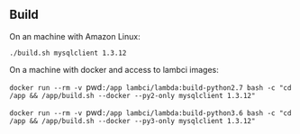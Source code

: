 ## Build

On an machine with Amazon Linux:

`./build.sh mysqlclient 1.3.12`

On a machine with docker and access to lambci images:

`docker run --rm -v `pwd`:/app lambci/lambda:build-python2.7 bash -c "cd /app && /app/build.sh --docker --py2-only mysqlclient 1.3.12"`

`docker run --rm -v `pwd`:/app lambci/lambda:build-python3.6 bash -c "cd /app && /app/build.sh --docker --py3-only mysqlclient 1.3.12"`
